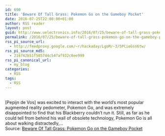 ```yaml
---
id: 690
title: 'Beware Of Tall Grass: Pokemon Go on the Gameboy Pocket'
date: 2016-07-25T22:00:00+01:00
author: RSS reader
layout: post
guid: http://www.uelectronics.info/2016/07/25/beware-of-tall-grass-pokemon-go-on-the-gameboy-pocket/
permalink: /2016/07/25/beware-of-tall-grass-pokemon-go-on-the-gameboy-pocket/
rss_pi_source_url:
  - http://feedproxy.google.com/~r/hackaday/LgoM/~3/5PCieGss6tw/
rss_pi_source_md5:
  - 216742b51f585744c547af932c8ee999
rss_pi_canonical_url:
  - my_blog
categories:
  - RSS
tags:
  - RSS
---
```

&#013;  
[Pepijn de Vos] was excited to interact with the world’s most popular augmented reality pedometer, Pokemon Go, and was extremely disappointed to find that his Blackberry couldn’t run it. Still, as far as he could tell from behind his wall of obsolete technology, Pokemon Go is all about walking distractedly,…&#013;  
Source: <a href="http://feedproxy.google.com/~r/hackaday/LgoM/~3/5PCieGss6tw/" target="_blank">Beware Of Tall Grass: Pokemon Go on the Gameboy Pocket</a>